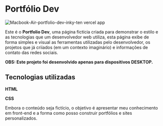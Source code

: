 # Portfólio Dev
![Macbook-Air-portfolio-dev-inky-ten vercel app](https://github.com/user-attachments/assets/cb48d3fc-3adc-48bb-a5cf-1465c7c15cce)

<p>Este é o <strong>Portfolio Dev</strong>, uma página fictícia criada para demonstrar o estilo e as tecnologias que um desenvolvedor web utiliza, esta página exibe de forma simples e visual as ferramentas utilizadas pelo desenvolvedor, os projetos que já criiados (em um contexto imaginário) e informações de contato das redes sociais.</p>
<p><strong>OBS: Este projeto foi desenvolvido apenas para dispositivos DESKTOP.</strong></p>

<h2>Tecnologias utilizadas</h2>
<p><strong>HTML</strong></p>
<p><strong>CSS</strong></p>

<p>Embora o conteúdo seja fictício, o objetivo é apresentar meu conhecimento em front-end e a forma como posso construir portfólios e sites personalizados.</p>
